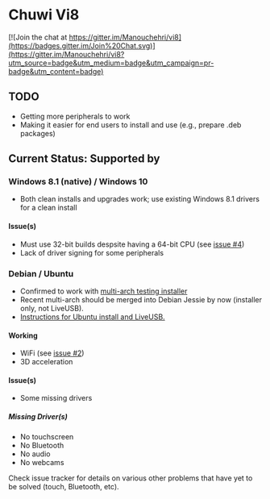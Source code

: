 # Chuwi Vi8

[![Join the chat at https://gitter.im/Manouchehri/vi8](https://badges.gitter.im/Join%20Chat.svg)](https://gitter.im/Manouchehri/vi8?utm_source=badge&utm_medium=badge&utm_campaign=pr-badge&utm_content=badge)

## TODO

- Getting more peripherals to work
- Making it easier for end users to install and use (e.g., prepare .deb packages)

## Current Status: Supported by 

### Windows 8.1 (native) / Windows 10 
 - Both clean installs and upgrades work; use existing Windows 8.1 drivers for a clean install

#### Issue(s)
- Must use 32-bit builds despsite having a 64-bit CPU (see [issue #4](https://github.com/Manouchehri/vi8/issues/4))
- Lack of driver signing for some peripherals

### Debian / Ubuntu

- Confirmed to work with [multi-arch testing installer](http://cdimage.debian.org/cdimage/weekly-builds/multi-arch/iso-cd/debian-testing-amd64-i386-netinst.iso)
- Recent multi-arch should be merged into Debian Jessie by now (installer only, not LiveUSB).
- [Instructions for Ubuntu install and LiveUSB.](https://github.com/Manouchehri/vi8/blob/master/Ubuntu_instructions.md)

#### Working

- WiFi (see [issue #2](https://github.com/Manouchehri/vi8/issues/2))
- 3D acceleration

#### Issue(s)

- Some missing drivers

##### Missing Driver(s)

- No touchscreen
- No Bluetooth
- No audio
- No webcams

Check issue tracker for details on various other problems that have yet to be solved (touch, Bluetooth, etc).
